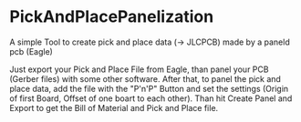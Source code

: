 # PickAndPlacePanelization
A simple Tool to create pick and place data (-> JLCPCB) made by a paneld pcb (Eagle)

Just export your Pick and Place File from Eagle, than panel your PCB (Gerber files) with some other software. After that, to panel the pick and place data, add the file with the "P'n'P" Button and set the settings (Origin of first Board, Offset of one boart to each other). Than hit Create Panel and Export to get the Bill of Material and Pick and Place file.
